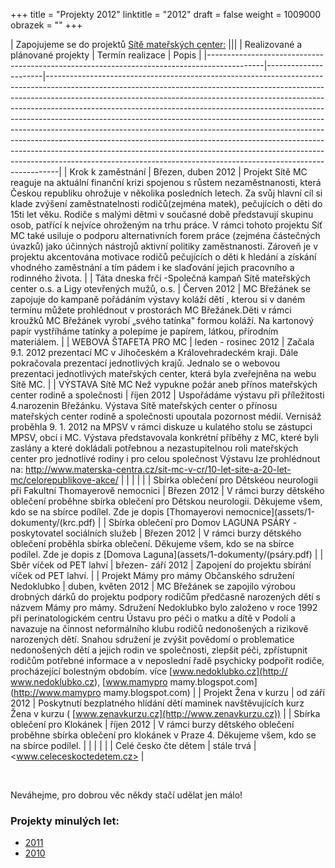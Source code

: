 +++
title = "Projekty 2012"
linktitle = "2012"
draft = false
weight = 1009000
obrazek = ""
+++

|                                                                                                                                                                                                                                                                                                                                                                                Zapojujeme se do projektů [Sítě mateřských center:](http://www.materskacentra.cz/)                                                                                                                                                                                                                                                                                                                                                                                 |||
|                              Realizované a plánované projekty                              |   Termín realizace   |                                                                                                                                                                                                                                                                                                                                                              Popis                                                                                                                                                                                                                                                                                                                                                              |
|--------------------------------------------------------------------------------------------|----------------------|---------------------------------------------------------------------------------------------------------------------------------------------------------------------------------------------------------------------------------------------------------------------------------------------------------------------------------------------------------------------------------------------------------------------------------------------------------------------------------------------------------------------------------------------------------------------------------------------------------------------------------------------------------------------------------------------------------------------------------|
| Krok k zaměstnání                                                                          | Březen, duben 2012   | Projekt Sítě MC reaguje na aktuální finanční krizi spojenou s růstem nezaměstnanosti, která Českou republiku ohrožuje v několika posledních letech. Za svůj hlavní cíl si klade zvýšení zaměstnatelnosti rodičů(zejména matek), pečujících o děti do 15ti let věku. Rodiče s malými dětmi v současné době představují skupinu osob, patřící k nejvíce ohroženým na trhu práce. V rámci tohoto projektu Síť MC také usiluje o podporu alternativních forem práce (zejména částečných úvazků) jako účinných nástrojů aktivní politiky zaměstnanosti. Zároveň je v projektu akcentována motivace rodičů pečujících o děti k hledání a získání vhodného zaměstnání a tím pádem i ke slaďování jejich pracovního a rodinného života. |
| Táta dneska frčí -Společná kampaň Sítě mateřských center o.s. a Ligy otevřených mužů, o.s. | Červen 2012          | MC Břežánek se zapojuje do kampaně pořádáním výstavy koláží dětí , kterou si v daném termínu můžete prohlédnout v prostorách MC Břežánek.Děti v rámci kroužků MC Břežánek vyrobí „svého tatínka" formou koláží. Na kartonový papír vystříháme tatínky a polepíme je papírem, látkou, přírodním materiálem.                                                                                                                                                                                                                                                                                                                                                                                                                      |
| WEBOVÁ ŠTAFETA PRO MC                                                                      | leden - rosinec 2012 | Začala 9.1. 2012 prezentací MC v Jihočeském a Královehradeckém kraji. Dále pokračovala prezentací jednotlivých krajů. Jednalo se o webovou prezentaci jednotlivých mateřských center, která byla zveřejněna na webu Sítě MC.                                                                                                                                                                                                                                                                                                                                                                                                                                                                                                    |
| VÝSTAVA Sítě MC Než vypukne požár aneb přínos mateřských center rodině a společnosti       | říjen 2012           | Uspořádáme výstavu při příležitosti 4.narozenin Břežánku. Výstava Sítě mateřských center o přínosu mateřských center rodině a společnosti upoutala pozornost médií. Vernisáž proběhla 9. 1. 2012 na MPSV v rámci diskuze u kulatého stolu se zástupci MPSV, obcí i MC. Výstava představovala konkrétní příběhy z MC, které byli zaslány a které dokládali potřebnou a nezastupitelnou roli mateřských center pro jednotlivé rodiny i pro celou společnost Výstavu lze prohlédnout na: http://www.materska-centra.cz/sit-mc-v-cr/10-let-site-a-20-let-mc/celorepublikove-akce/                                                                                                                                                   |
|                                                                                            |                      |                                                                                                                                                                                                                                                                                                                                                                                                                                                                                                                                                                                                                                                                                                                                 |
| Sbírka oblečení pro Dětskéou neurologii při Fakultní Thomayerově nemocnici                 | Březen 2012          | V rámci burzy dětského oblečení proběhne sbírka oblečení pro Dětskou neurologii. Děkujeme všem, kdo se na sbírce podílel. Zde je dopis [Thomayerovi nemocnice](assets/1-dokumenty/(krc.pdf)                                                                                                                                                                                                                                                                                                                                                                                                                                                                                                                                     |
| Sbírka oblečení pro Domov LAGUNA PSÁRY - poskytovatel sociálních služeb                    | Březen 2012          | V rámci burzy dětského oblečení proběhla sbírka oblečení. Děkujeme všem, kdo se na sbírce podílel. Zde je dopis z [Domova Laguna](assets/1-dokumenty/(psáry.pdf)                                                                                                                                                                                                                                                                                                                                                                                                                                                                                                                                                                |
| Sběr víček od PET lahví                                                                    | březen- září 2012    | Zapojení do projektu sbírání víček od PET lahví.                                                                                                                                                                                                                                                                                                                                                                                                                                                                                                                                                                                                                                                                                |
| Projekt Mámy pro mámy Občanského sdružení Nedoklubko                                       | duben, květen 2012   | MC Břežánek se zapojilo výrobou drobných dárků do projektu podpory rodičům předčasně narozených dětí s názvem Mámy pro mámy. Sdružení Nedoklubko bylo založeno v roce 1992 při perinatologickém centru Ústavu pro péči o matku a dítě v Podolí a navazuje na činnost neformálního klubu rodičů nedonošených a rizikově narozených dětí. Snahou sdružení je zvýšit povědomí o problematice nedonošených dětí a jejich rodin ve společnosti, zlepšit péči, zpřístupnit rodičům potřebné informace a v neposlední řadě psychicky podpořit rodiče, procházející bolestným obdobím. více [www.nedoklubko.cz](http:// www.nedoklubko.cz), [www.mamypro mamy.blogspot.com](http://www.mamypro mamy.blogspot.com)                       |
| Projekt Žena v kurzu                                                                       | od září 2012         | Poskytnutí bezplatného hlídání dětí maminek navštěvujících kurz Žena v kurzu ( [www.zenavkurzu.cz](http://www.zenavkurzu.cz))                                                                                                                                                                                                                                                                                                                                                                                                                                                                                                                                                                                                   |
| Sbírka oblečení pro Klokánek                                                               | říjen 2012           | V rámci burzy dětského oblečení proběhne sbírka oblečení pro klokánek v Praze 4. Děkujeme všem, kdo se na sbírce podílel.                                                                                                                                                                                                                                                                                                                                                                                                                                                                                                                                                                                                       |
|                                                                                            |                      |                                                                                                                                                                                                                                                                                                                                                                                                                                                                                                                                                                                                                                                                                                                                 |
| Celé česko čte dětem                                                                       | stále trvá           | <www.celeceskoctedetem.cz>                                                                                                                                                                                                                                                                                                                                                                                                                                                                                                                                                                                                                                                                                                      |

<br />

Neváhejme, pro dobrou věc někdy stačí udělat jen málo!

### Projekty minulých let:

* [2011](/o-nas/projekty-2011/)
* [2010](/o-nas/projekty-2010/)
